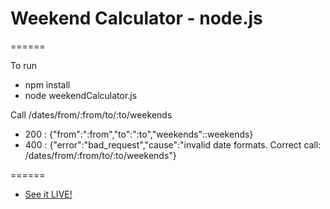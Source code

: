 # Weekend Calculator - node.js
======

To run 
* npm install
* node weekendCalculator.js

Call /dates/from/:from/to/:to/weekends

* 200 : {"from":":from","to":":to","weekends"::weekends} 
* 400 : {"error":"bad_request","cause":"invalid date formats. Correct call: /dates/from/:from/to/:to/weekends"}

======

* [See it LIVE!](https://weekend-calculator.herokuapp.com/dates/from/2014-01-01/to/2014-12-31/weekends)
